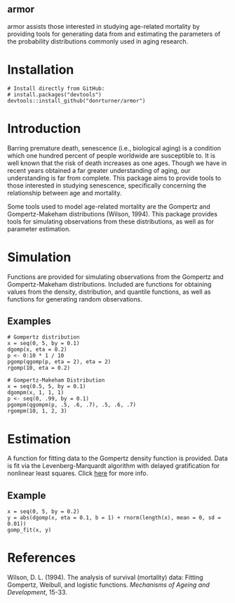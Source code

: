 ## armor
armor assists those interested in studying age-related mortality by
providing tools for generating data from and estimating the parameters of the probability
distributions commonly used in aging research.

# Installation
    # Install directly from GitHub:
    # install.packages("devtools")
    devtools::install_github("donrturner/armor")

# Introduction
Barring premature death, senescence (i.e., biological aging) is a condition which one hundred percent of people worldwide are susceptible to. It is well known that the risk of death increases as one ages. Though we have in recent years obtained a far greater understanding of aging, our understanding is far from complete. This package aims to provide tools to those interested in studying senescence, specifically concerning the relationship between age and mortality.

Some tools used to model age-related mortality are the Gompertz and Gompertz-Makeham distributions (Wilson, 1994). This package provides tools for simulating observations from these distributions, as well as for parameter estimation.

# Simulation
Functions are provided for simulating observations from the Gompertz and Gompertz-Makeham distributions. Included are functions for obtaining values from the density, distribution, and quantile functions, as well as functions for generating random observations.

## Examples
```
# Gompertz distribution
x = seq(0, 5, by = 0.1)
dgomp(x, eta = 0.2)
p <- 0:10 * 1 / 10
pgomp(qgomp(p, eta = 2), eta = 2)
rgomp(10, eta = 0.2)

# Gompertz-Makeham Distribution
x = seq(0.5, 5, by = 0.1)
dgompm(x, 1, 1, 1)
p <- seq(0, .99, by = 0.1)
pgompm(qgompm(p, .5, .6, .7), .5, .6, .7)
rgompm(10, 1, 2, 3)
```

# Estimation
A function for fitting data to the Gompertz density function is provided. Data is fit via the Levenberg-Marquardt algorithm with delayed gratification for nonlinear least squares. Click [here](https://journals.aps.org/pre/abstract/10.1103/PhysRevE.83.036701#fulltext) for more info.

## Example
```
x = seq(0, 5, by = 0.2)
y = abs(dgomp(x, eta = 0.1, b = 1) + rnorm(length(x), mean = 0, sd = 0.01))
gomp_fit(x, y)
```

# References
Wilson, D. L. (1994). The analysis of survival (mortality) data: Fitting Gompertz, Weibull, and logistic functions. *Mechanisms of Ageing and Development*, 15-33.

